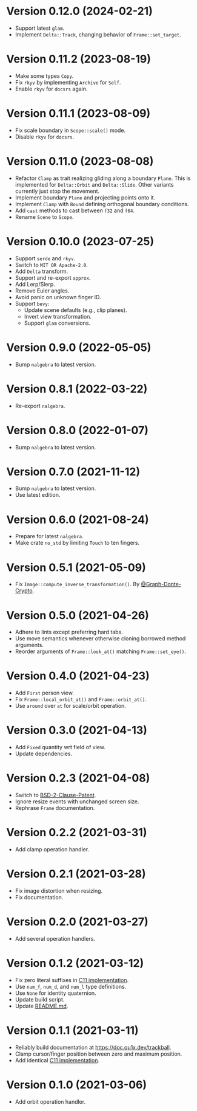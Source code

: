 # Version 0.12.0 (2024-02-21)

  * Support latest `glam`.
  * Implement `Delta::Track`, changing behavior of `Frame::set_target`.

# Version 0.11.2 (2023-08-19)

  * Make some types `Copy`.
  * Fix `rkyv` by implementing `Archive` for `Self`.
  * Enable `rkyv` for `docsrs` again.

# Version 0.11.1 (2023-08-09)

  * Fix scale boundary in `Scope::scale()` mode.
  * Disable `rkyv` for `docsrs`.

# Version 0.11.0 (2023-08-08)

  * Refactor `Clamp` as trait realizing gliding along a boundary `Plane`. This
    is implemented for `Delta::Orbit` and `Delta::Slide`. Other variants
    currently just stop the movement.
  * Implement boundary `Plane` and projecting points onto it.
  * Implement `Clamp` with `Bound` defining orthogonal boundary conditions.
  * Add `cast` methods to cast between `f32` and `f64`.
  * Rename `Scene` to `Scope`.

# Version 0.10.0 (2023-07-25)

  * Support `serde` and `rkyv`.
  * Switch to `MIT OR Apache-2.0`.
  * Add `Delta` transform.
  * Support and re-export `approx`.
  * Add Lerp/Slerp.
  * Remove Euler angles.
  * Avoid panic on unknown finger ID.
  * Support `bevy`:
     * Update scene defaults (e.g., clip planes).
     * Invert view transformation.
     * Support `glam` conversions.

# Version 0.9.0 (2022-05-05)

  * Bump `nalgebra` to latest version.

# Version 0.8.1 (2022-03-22)

  * Re-export `nalgebra`.

# Version 0.8.0 (2022-01-07)

  * Bump `nalgebra` to latest version.

# Version 0.7.0 (2021-11-12)

  * Bump `nalgebra` to latest version.
  * Use latest edition.

# Version 0.6.0 (2021-08-24)

  * Prepare for latest `nalgebra`.
  * Make crate `no_std` by limiting `Touch` to ten fingers.

# Version 0.5.1 (2021-05-09)

  * Fix `Image::compute_inverse_transformation()`. By [@Graph-Donte-Crypto].

# Version 0.5.0 (2021-04-26)

  * Adhere to lints except preferring hard tabs.
  * Use move semantics whenever otherwise cloning borrowed method arguments.
  * Reorder arguments of `Frame::look_at()` matching `Frame::set_eye()`.

# Version 0.4.0 (2021-04-23)

  * Add `First` person view.
  * Fix `Frame::local_orbit_at()` and `Frame::orbit_at()`.
  * Use `around` over `at` for scale/orbit operation.

# Version 0.3.0 (2021-04-13)

  * Add `Fixed` quantity wrt field of view.
  * Update dependencies.

# Version 0.2.3 (2021-04-08)

  * Switch to [BSD-2-Clause-Patent](LICENSES/BSD-2-Clause-Patent.md).
  * Ignore resize events with unchanged screen size.
  * Rephrase `Frame` documentation.

# Version 0.2.2 (2021-03-31)

  * Add clamp operation handler.

# Version 0.2.1 (2021-03-28)

  * Fix image distortion when resizing.
  * Fix documentation.

# Version 0.2.0 (2021-03-27)

  * Add several operation handlers.

# Version 0.1.2 (2021-03-12)

  * Fix zero literal suffixes in [C11 implementation](c11).
  * Use `num_f`, `num_d`, and `num_l` type definitions.
  * Use `None` for identity quaternion.
  * Update build script.
  * Update [README.md](README.md).

# Version 0.1.1 (2021-03-11)

  * Reliably build documentation at <https://doc.qu1x.dev/trackball>.
  * Clamp cursor/finger position between zero and maximum position.
  * Add identical [C11 implementation](c11).

# Version 0.1.0 (2021-03-06)

  * Add orbit operation handler.

[@Graph-Donte-Crypto]: https://github.com/Graph-Donte-Crypto
